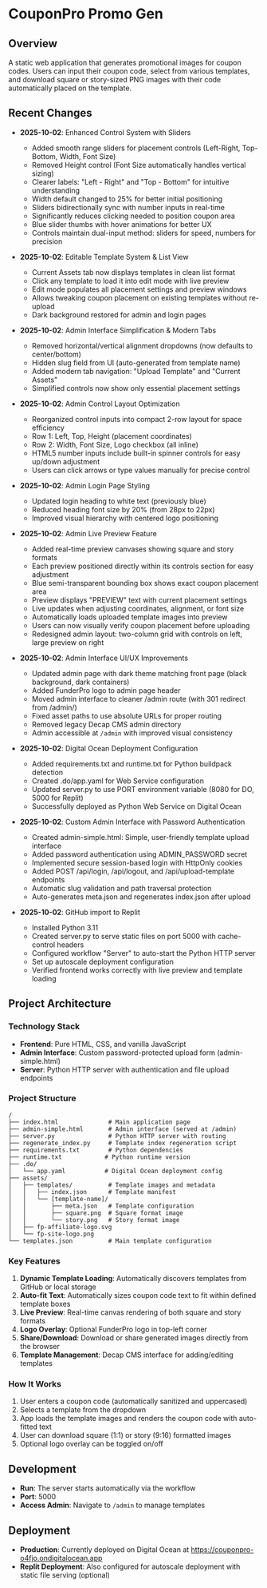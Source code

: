 # CouponPro Promo Gen

## Overview
A static web application that generates promotional images for coupon codes. Users can input their coupon code, select from various templates, and download square or story-sized PNG images with their code automatically placed on the template.

## Recent Changes
- **2025-10-02**: Enhanced Control System with Sliders
  - Added smooth range sliders for placement controls (Left-Right, Top-Bottom, Width, Font Size)
  - Removed Height control (Font Size automatically handles vertical sizing)
  - Clearer labels: "Left - Right" and "Top - Bottom" for intuitive understanding
  - Width default changed to 25% for better initial positioning
  - Sliders bidirectionally sync with number inputs in real-time
  - Significantly reduces clicking needed to position coupon area
  - Blue slider thumbs with hover animations for better UX
  - Controls maintain dual-input method: sliders for speed, numbers for precision

- **2025-10-02**: Editable Template System & List View
  - Current Assets tab now displays templates in clean list format
  - Click any template to load it into edit mode with live preview
  - Edit mode populates all placement settings and preview windows
  - Allows tweaking coupon placement on existing templates without re-upload
  - Dark background restored for admin and login pages
  
- **2025-10-02**: Admin Interface Simplification & Modern Tabs
  - Removed horizontal/vertical alignment dropdowns (now defaults to center/bottom)
  - Hidden slug field from UI (auto-generated from template name)
  - Added modern tab navigation: "Upload Template" and "Current Assets"
  - Simplified controls now show only essential placement settings

- **2025-10-02**: Admin Control Layout Optimization
  - Reorganized control inputs into compact 2-row layout for space efficiency
  - Row 1: Left, Top, Height (placement coordinates)
  - Row 2: Width, Font Size, Logo checkbox (all inline)
  - HTML5 number inputs include built-in spinner controls for easy up/down adjustment
  - Users can click arrows or type values manually for precise control

- **2025-10-02**: Admin Login Page Styling
  - Updated login heading to white text (previously blue)
  - Reduced heading font size by 20% (from 28px to 22px)
  - Improved visual hierarchy with centered logo positioning

- **2025-10-02**: Admin Live Preview Feature
  - Added real-time preview canvases showing square and story formats
  - Each preview positioned directly within its controls section for easy adjustment
  - Blue semi-transparent bounding box shows exact coupon placement area
  - Preview displays "PREVIEW" text with current placement settings
  - Live updates when adjusting coordinates, alignment, or font size
  - Automatically loads uploaded template images into preview
  - Users can now visually verify coupon placement before uploading
  - Redesigned admin layout: two-column grid with controls on left, large preview on right

- **2025-10-02**: Admin Interface UI/UX Improvements
  - Updated admin page with dark theme matching front page (black background, dark containers)
  - Added FunderPro logo to admin page header
  - Moved admin interface to cleaner /admin route (with 301 redirect from /admin/)
  - Fixed asset paths to use absolute URLs for proper routing
  - Removed legacy Decap CMS admin directory
  - Admin accessible at `/admin` with improved visual consistency

- **2025-10-02**: Digital Ocean Deployment Configuration  
  - Added requirements.txt and runtime.txt for Python buildpack detection
  - Created .do/app.yaml for Web Service configuration
  - Updated server.py to use PORT environment variable (8080 for DO, 5000 for Replit)
  - Successfully deployed as Python Web Service on Digital Ocean

- **2025-10-02**: Custom Admin Interface with Password Authentication
  - Created admin-simple.html: Simple, user-friendly template upload interface
  - Added password authentication using ADMIN_PASSWORD secret
  - Implemented secure session-based login with HttpOnly cookies
  - Added POST /api/login, /api/logout, and /api/upload-template endpoints
  - Automatic slug validation and path traversal protection
  - Auto-generates meta.json and regenerates index.json after upload

- **2025-10-02**: GitHub import to Replit
  - Installed Python 3.11
  - Created server.py to serve static files on port 5000 with cache-control headers
  - Configured workflow "Server" to auto-start the Python HTTP server
  - Set up autoscale deployment configuration
  - Verified frontend works correctly with live preview and template loading

## Project Architecture

### Technology Stack
- **Frontend**: Pure HTML, CSS, and vanilla JavaScript
- **Admin Interface**: Custom password-protected upload form (admin-simple.html)
- **Server**: Python HTTP server with authentication and file upload endpoints

### Project Structure
```
/
├── index.html              # Main application page
├── admin-simple.html       # Admin interface (served at /admin)
├── server.py               # Python HTTP server with routing
├── regenerate_index.py     # Template index regeneration script
├── requirements.txt        # Python dependencies
├── runtime.txt            # Python runtime version
├── .do/
│   └── app.yaml           # Digital Ocean deployment config
├── assets/
│   ├── templates/          # Template images and metadata
│   │   ├── index.json      # Template manifest
│   │   └── [template-name]/
│   │       ├── meta.json   # Template configuration
│   │       ├── square.png  # Square format image
│   │       └── story.png   # Story format image
│   ├── fp-affiliate-logo.svg
│   └── fp-site-logo.png
└── templates.json          # Main template configuration
```

### Key Features
1. **Dynamic Template Loading**: Automatically discovers templates from GitHub or local storage
2. **Auto-fit Text**: Automatically sizes coupon code text to fit within defined template boxes
3. **Live Preview**: Real-time canvas rendering of both square and story formats
4. **Logo Overlay**: Optional FunderPro logo in top-left corner
5. **Share/Download**: Download or share generated images directly from the browser
6. **Template Management**: Decap CMS interface for adding/editing templates

### How It Works
1. User enters a coupon code (automatically sanitized and uppercased)
2. Selects a template from the dropdown
3. App loads the template images and renders the coupon code with auto-fitted text
4. User can download square (1:1) or story (9:16) formatted images
5. Optional logo overlay can be toggled on/off

## Development
- **Run**: The server starts automatically via the workflow
- **Port**: 5000
- **Access Admin**: Navigate to `/admin` to manage templates

## Deployment
- **Production**: Currently deployed on Digital Ocean at https://couponpro-o4fjo.ondigitalocean.app
- **Replit Deployment**: Also configured for autoscale deployment with static file serving (optional)
